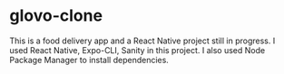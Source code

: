 # glovo-clone
This is a food delivery app and a React Native project still in progress. I used React Native, Expo-CLI, Sanity in this project. 
I also used Node Package Manager to install dependencies.
